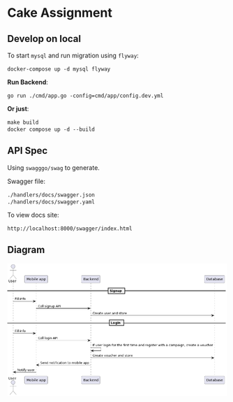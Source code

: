 # Cake Assignment

## Develop on local

To start `mysql` and run migration using `flyway`:

```
docker-compose up -d mysql flyway
```

**Run Backend**:

```
go run ./cmd/app.go -config=cmd/app/config.dev.yml
```

**Or just**:

```
make build
docker compose up -d --build
```

## API Spec

Using `swagggo/swag` to generate.

Swagger file:

```
./handlers/docs/swagger.json
./handlers/docs/swagger.yaml
```

To view docs site:

```
http://localhost:8000/swagger/index.html
```

## Diagram
![diagram](docs/diagram.png)
